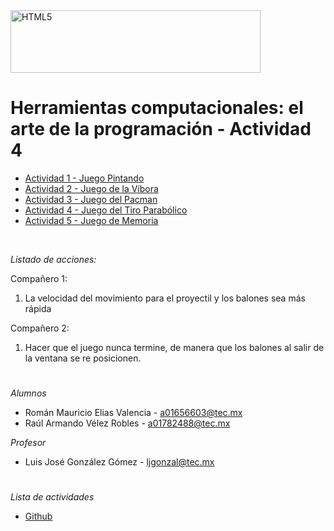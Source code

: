 <img src="http://elacontecer.com.mx/wp-content/uploads/2019/10/TecMonterrey_Horizontal_RGB.jpg" alt="HTML5" style="width:400px;height:100px">

# Herramientas computacionales: el arte de la programación - Actividad 4

<ul>
  <li><a href="https://github.com/roeliars/Paint" target="_blank">Actividad 1 - Juego Pintando</a></li>
  <li><a href="https://github.com/roeliars/Snake" target="_blank">Actividad 2 - Juego de la Víbora</a></li>
  <li><a href="https://github.com/roeliars/Pacman" target="_blank">Actividad 3 - Juego del Pacman</a></li>
  <li><a href="https://github.com/Raul-VR/Cannon" target="_blank">Actividad 4 - Juego del Tiro Parabólico</a></li>
  <li><a href="https://github.com/Raul-VR/Memory" target="_blank">Actividad 5 - Juego de Memoria</a></li>
</ul> <br>


*Listado de acciones:*

Compañero 1:
<ol>
  <li>La velocidad del movimiento para el proyectil y los balones sea más rápida</li>
</ol>

Compañero 2:
<ol>
  <li>Hacer que el juego nunca termine, de manera que los balones al salir de la ventana se re posicionen.</li>
</ol>

#
*Alumnos*
<ul>
  <li>Román Mauricio Elias Valencia - <a href="mailto:a01656603@tec.mx">a01656603@tec.mx</a></li>
  <li>Raúl Armando Vélez Robles - <a href="mailto:a01782488@tec.mx">a01782488@tec.mx</a></li>
</ul>

*Profesor*
<ul>
  <li>Luis José González Gómez - <a href="mailto:ljgonzal@tec.mx">ljgonzal@tec.mx</a></li>
</ul>

#
*Lista de actividades*
<ul>
  <li><a href="https://github.com/users/roeliars/projects/1/views/1">Github</a></li>
</ul>